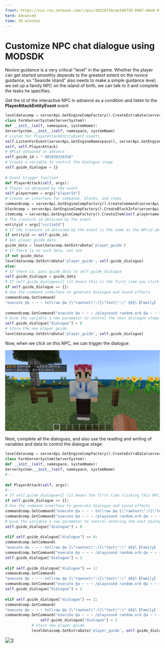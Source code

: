 ```yaml
--- 
front: https://nie.res.netease.com/r/pic/20210730/ee109f39-8987-46e0-9fe7-40ebb23060fa.png 
hard: Advanced 
time: 30 minutes 
--- 
```

# Customize NPC chat dialogue using MODSDK 

Novice guidance is a very critical "level" in the game. Whether the player can get started smoothly depends to the greatest extent on the novice guidance, so "Seaside Island" also needs to make a simple guidance level; we set up a family NPC on the island of birth, we can talk to it and complete the tasks he specifies: 

Get the id of the interactive NPC in advance as a condition and listen to the **PlayerAttackEntityEvent** event 

```python 
leveldatacomp = serverApi.GetEngineCompFactory().CreateExtraData(serverApi.GetLevelId()) 
class FarmServerSystem(ServerSystem): 
def __init__(self, namespace, systemName): 
ServerSystem.__init__(self, namespace, systemName) 
# Listen for PlayerAttackEntityEvent events 
self.ListenForEvent(serverApi.GetEngineNamespace(), serverApi.GetEngineSystemName(), "PlayerAttackEntityEvent", 
self, self.PlayerAttack) 
# NPCid obtained in advance 
self.guide_id = "-481036336358" 
# Create a variable to control the dialogue stage 
self.guide_dialogue = {} 

# Event trigger function 
def PlayerAttack(self, args): 
# Player id obtained by the event 
self.playername = args["playerId"] 
# Create an interface for commands, blocks, and items 
commandcomp = serverApi.GetEngineCompFactory().CreateCommand(serverApi.GetLevelId()) 
blockcomp = serverApi.GetEngineCompFactory().CreateBlockInfo(serverApi.GetLevelId()) 
itemcomp = serverApi.GetEngineCompFactory().CreateItem(self.playername) 
# The creature id obtained by the event 
entityid = args["victimId"] 
# If the creature id obtained by the event is the same as the NPCid obtained in advance 
if entityid == self.guide_id: 
# Get player_guide data 
guide_data = leveldatacomp.GetExtraData('player_guide') 
# If there is no such data, set one 
if not guide_data: 
leveldatacomp.SetExtraData('player_guide', self.guide_dialogue) 
else: 
# If there is, pass guide_data to self.guide_dialogue 
self.guide_dialogue = guide_data 
# If self.guide_dialogue={} (it means this is the first time you click on this NPC) 
if self.guide_dialogue == {}: 
# Use the command interface to generate dialogue and sound effects 
commandcomp.SetCommand( 
"execute @a ~ ~ ~ tellraw @a {\"rawtext\":[{\"text\":\" §6§l【Family】 §r§fTata Village is a village located deep in the mountains, 'becoming a more independent person' is the long-standing heritage of the village. §6[1/6]\"}]}")

commandcomp.SetCommand("execute @a ~ ~ ~ /playsound random.orb @a ~ ~ ~ 3 1 3") 
# Give the variable a new parameter to control the next dialogue stage 
self.guide_dialogue["dialogue"] = 0 
# Store the new player_guide 
leveldatacomp.SetExtraData('player_guide', self.guide_dialogue) 
``` 

Now, when we click on this NPC, we can trigger the dialogue: 

![1](./images/1.png) 

Next, complete all the dialogues, and also use the reading and writing of variables and data to control the dialogue stage: 

```python 
leveldatacomp = serverApi.GetEngineCompFactory().CreateExtraData(serverApi.GetLevelId()) 
class FarmServerSystem(ServerSystem): 
def __init__(self, namespace, systemName): 
ServerSystem.__init__(self, namespace, systemName) 
#··· 

def PlayerAttack(self, args): 
#··· 
# If self.guide_dialogue={} (it means the first time clicking this NPC) 
if self.guide_dialogue == {}: 
# Use the command interface to generate dialogue and sound effects 
commandcomp.SetCommand("execute @a ~ ~ ~ tellraw @a {\"rawtext\":[{\"text\":\" §6§l【Family】 §r§fTata Village is a village located deep in the mountains, 'Becoming a more independent person' is the long-standing heritage of the village. §6[1/6]\"}]}") 
commandcomp.SetCommand("execute @a ~ ~ ~ /playsound random.orb @a ~ ~ ~ 3 1 3") 
# Give the variable a new parameter to control entering the next dialogue stage 
self.guide_dialogue["dialogue"] = 0 

elif self.guide_dialogue["dialogue"] == 0: 
commandcomp.SetCommand( 
"execute @a ~ ~ ~ tellraw @a {\"rawtext\":[{\"text\":\" §6§l【Family】 §r§fEvery year, the village holds a coming-of-age ceremony for young people who are about to reach adulthood. This year, the test left for you is §6[2/6]\"}]}") 
commandcomp.SetCommand("execute @a ~ ~ ~ /playsound random.orb @a ~ ~ ~ 3 1 3") 
self.guide_dialogue["dialogue"] = 1 

elif self.guide_dialogue["dialogue"] == 1: 
commandcomp.SetCommand( 
"execute @a ~ ~ ~ tellraw @a {\"rawtext\":[{\"text\":\" §6§l【Family】 §r§fBuild a seaside farm on Turtle Island for the village, as a tourist spot for the villagers to vacation in the future! §6[3/6]\"}]}") 
commandcomp.SetCommand("execute @a ~ ~ ~ /playsound random.orb @a ~ ~ ~ 3 1 3") 
self.guide_dialogue["dialogue"] = 2 

elif self.guide_dialogue["dialogue"] == 2: 
commandcomp.SetCommand( 
"execute @a ~ ~ ~ tellraw @a {\"rawtext\":[{\"text\":\" §6§l【Family】 §r§fIn order to help you adapt, I will first take you to get familiar with the life of the seaside farm and try to plant some plants.§6[4/6]\"}]}") 
commandcomp.SetCommand("execute @a ~ ~ ~ /playsound random.orb @a ~ ~ ~ 3 1 3") 
                self.guide_dialogue["dialogue"] = 3
            # Store new player_guide
            leveldatacomp.SetExtraData('player_guide', self.guide_dialogue)
```


<img src="./images/2.gif" alt="2" style="zoom:115%;" />